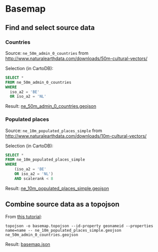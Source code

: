 # Basemap

## Find and select source data

### Countries

Source: `ne_50m_admin_0_countries` from http://www.naturalearthdata.com/downloads/50m-cultural-vectors/

Selection (in CartoDB):

```SQL
SELECT * 
FROM ne_50m_admin_0_countries
WHERE
  iso_a2 = 'BE'
  OR iso_a2 = 'NL'
```

Result: [ne_50m_admin_0_countries.geojson](ne_50m_admin_0_countries.geojson)

### Populated places

Source: `ne_10m_populated_places_simple` from http://www.naturalearthdata.com/downloads/10m-cultural-vectors/

Selection (in CartoDB):

```SQL
SELECT * 
FROM ne_10m_populated_places_simple
WHERE
	(iso_a2 = 'BE'
	OR iso_a2 = 'NL')
	AND scalerank < 8
```

Result: [ne_10m_populated_places_simple.geojson](ne_10m_populated_places_simple.geojson)

## Combine source data as a topojson

From [this tutorial](http://bost.ocks.org/mike/map/#converting-data):

```
topojson -o basemap.topojson --id-property geonameid --properties name=name -- ne_10m_populated_places_simple.geojson ne_50m_admin_0_countries.geojson
```

Result: [basemap.json](basemap.json)
